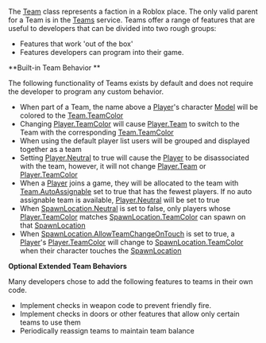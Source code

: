 The [Team](https://create.roblox.com/docs/reference/engine/classes/Team) class represents a faction in a Roblox place. The only valid parent
for a Team is in the [Teams](https://create.roblox.com/docs/reference/engine/classes/Teams) service. Teams offer a range of features that are
useful to developers that can be divided into two rough groups:

- Features that work 'out of the box'
- Features developers can program into their game.

**Built-in Team Behavior **

The following functionality of Teams exists by default and does not require
the developer to program any custom behavior.

- When part of a Team, the name above a [Player](https://create.roblox.com/docs/reference/engine/classes/Player)'s character [Model](https://create.roblox.com/docs/reference/engine/classes/Model) will be
  colored to the [Team.TeamColor](https://create.roblox.com/docs/reference/engine/classes/Team#TeamColor)
- Changing [Player.TeamColor](https://create.roblox.com/docs/reference/engine/classes/Player#TeamColor) will cause [Player.Team](https://create.roblox.com/docs/reference/engine/classes/Player#Team) to switch to the Team
  with the corresponding [Team.TeamColor](https://create.roblox.com/docs/reference/engine/classes/Team#TeamColor)
- When using the default player list users will be grouped and displayed
  together as a team
- Setting [Player.Neutral](https://create.roblox.com/docs/reference/engine/classes/Player#Neutral) to true will cause the [Player](https://create.roblox.com/docs/reference/engine/classes/Player) to be disassociated
  with the team, however, it will not change [Player.Team](https://create.roblox.com/docs/reference/engine/classes/Player#Team) or
  [Player.TeamColor](https://create.roblox.com/docs/reference/engine/classes/Player#TeamColor)
- When a [Player](https://create.roblox.com/docs/reference/engine/classes/Player) joins a game, they will be allocated to the team with
  [Team.AutoAssignable](https://create.roblox.com/docs/reference/engine/classes/Team#AutoAssignable) set to true that has the fewest players. If no auto
  assignable team is available, [Player.Neutral](https://create.roblox.com/docs/reference/engine/classes/Player#Neutral) will be set to true
- When [SpawnLocation.Neutral](https://create.roblox.com/docs/reference/engine/classes/SpawnLocation#Neutral) is set to false, only players whose
  [Player.TeamColor](https://create.roblox.com/docs/reference/engine/classes/Player#TeamColor) matches [SpawnLocation.TeamColor](https://create.roblox.com/docs/reference/engine/classes/SpawnLocation#TeamColor) can spawn on that
  [SpawnLocation](https://create.roblox.com/docs/reference/engine/classes/SpawnLocation)
- When [SpawnLocation.AllowTeamChangeOnTouch](https://create.roblox.com/docs/reference/engine/classes/SpawnLocation#AllowTeamChangeOnTouch) is set to true, a [Player](https://create.roblox.com/docs/reference/engine/classes/Player)'s
  [Player.TeamColor](https://create.roblox.com/docs/reference/engine/classes/Player#TeamColor) will change to [SpawnLocation.TeamColor](https://create.roblox.com/docs/reference/engine/classes/SpawnLocation#TeamColor) when their
  character touches the [SpawnLocation](https://create.roblox.com/docs/reference/engine/classes/SpawnLocation)

**Optional Extended Team Behaviors**

Many developers chose to add the following features to teams in their own
code.

- Implement checks in weapon code to prevent friendly fire.
- Implement checks in doors or other features that allow only certain teams to
  use them
- Periodically reassign teams to maintain team balance